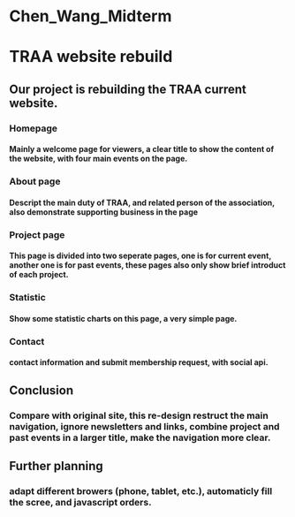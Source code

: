 # Chen_Wang_Midterm
# TRAA website rebuild
## Our project is rebuilding the TRAA current website.
### Homepage
#### Mainly a welcome page for viewers, a clear title to show the content of the website, with four main events on the page.
### About page
#### Descript the main duty of TRAA, and related person of the association, also demonstrate supporting business in the page
### Project page
#### This page is divided into two seperate pages, one is for current event, another one is for past events, these pages also only show brief introduct of each project.
### Statistic
#### Show some statistic charts on this page, a very simple page.
### Contact
#### contact information and submit membership request, with social api.

## Conclusion
### Compare with original site, this re-design restruct the main navigation, ignore newsletters and links, combine project and past events in a larger title, make the navigation more clear.

## Further planning
### adapt different browers (phone, tablet, etc.), automaticly fill the scree, and javascript orders. 